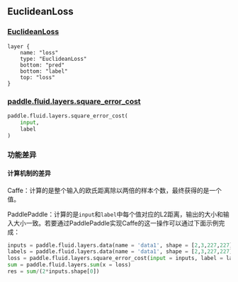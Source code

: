 ## EuclideanLoss


### [EuclideanLoss](http://caffe.berkeleyvision.org/tutorial/layers/euclideanloss.html)
```
layer {
    name: "loss"
    type: "EuclideanLoss"
    bottom: "pred"
    bottom: "label"
    top: "loss"
}
```


### [paddle.fluid.layers.square_error_cost](http://paddlepaddle.org/documentation/docs/zh/1.3/api_cn/layers_cn.html#permalink-167-square_error_cost)
```python
paddle.fluid.layers.square_error_cost(
    input,
    label
)
```  

### 功能差异
#### 计算机制的差异
Caffe：计算的是整个输入的欧氏距离除以两倍的样本个数，最终获得的是一个值。                                        


PaddlePaddle：计算的是`input`和`label`中每个值对应的L2距离，输出的大小和输入大小一致。若要通过PaddlePaddle实现Caffe的这一操作可以通过下面示例完成：  
```python
inputs = paddle.fluid.layers.data(name = 'data1', shape = [2,3,227,227], append_batch_size = False, dtype = 'float32')
labels = paddle.fluid.layers.data(name = 'data1', shape = [2,3,227,227], append_batch_size = False, dtype = 'float32')
loss = paddle.fluid.layers.square_error_cost(input = inputs, label = labels)
sum = paddle.fluid.layers.sum(x = loss)
res = sum/(2*inputs.shape[0])
```
